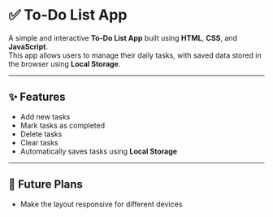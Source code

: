 # ✅ To-Do List App

A simple and interactive **To-Do List App** built using **HTML**, **CSS**, and **JavaScript**.  
This app allows users to manage their daily tasks, with saved data stored in the browser using **Local Storage**.

---

## ✨ Features

- Add new tasks
- Mark tasks as completed
- Delete tasks
- Clear tasks
- Automatically saves tasks using **Local Storage**

---

## 🌟 Future Plans

- Make the layout responsive for different devices

